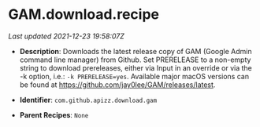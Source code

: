 # GAM.download.recipe

_Last updated 2021-12-23 19:58:07Z_

- **Description**: Downloads the latest release copy of GAM (Google Admin command line manager) from Github. Set PRERELEASE to a non-empty string to download prereleases, either via Input in an override or via the -k option, i.e.: `-k PRERELEASE=yes`. Available major macOS versions can be found at https://github.com/jay0lee/GAM/releases/latest.

- **Identifier**: `com.github.apizz.download.gam`

- **Parent Recipes**: `None`